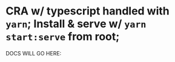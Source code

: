 CRA w/ typescript handled with `yarn`;
Install & serve w/ `yarn start:serve` from root;
==================
DOCS WILL GO HERE:
